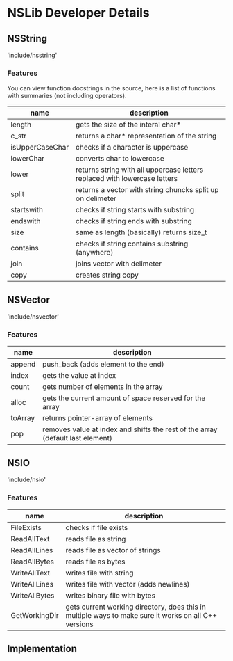 # NSLib Developer Details

## NSString

'include/nsstring'

### Features

You can view function docstrings in the source, here is a list of functions with summaries (not including operators).

| name | description |
|-|-|
| length | gets the size of the interal char* |
| c_str | returns a char* representation of the string |
| isUpperCaseChar | checks if a character is uppercase |
| lowerChar | converts char to lowercase |
| lower | returns string with all uppercase letters replaced with lowercase letters |
| split | returns a vector with string chuncks split up on delimeter |
| startswith | checks if string starts with substring |
| endswith | checks if string ends with substring |
| size | same as length (basically) returns size_t |
| contains | checks if string contains substring (anywhere) |
| join | joins vector with delimeter |
| copy | creates string copy |

## NSVector

'include/nsvector'

### Features

| name | description |
|-|-|
| append | push_back (adds element to the end) |
| index | gets the value at index |
| count | gets number of elements in the array |
| alloc | gets the current amount of space reserved for the array |
| toArray | returns pointer-array of elements |
| pop | removes value at index and shifts the rest of the array (default last element) |

## NSIO

'include/nsio'

### Features

| name | description |
|-|-|
| FileExists | checks if file exists |
| ReadAllText | reads file as string |
| ReadAllLines | reads file as vector of strings |
| ReadAllBytes | reads file as bytes |
| WriteAllText | writes file with string |
| WriteAllLines | writes file with vector (adds newlines) |
| WriteAllBytes | writes binary file with bytes |
| GetWorkingDir | gets current working directory, does this in multiple ways to make sure it works on all C++ versions |

## Implementation
